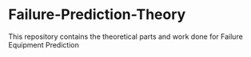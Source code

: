 # Failure-Prediction-Theory
This repository contains the theoretical parts and work done for Failure Equipment Prediction
